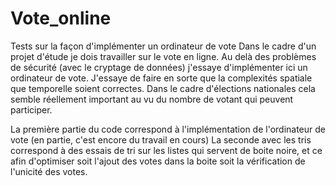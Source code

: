 # Vote_online
Tests sur la façon d'implémenter un ordinateur de vote
Dans le cadre d'un projet d'étude je dois travailler sur le vote en ligne. Au delà des problèmes de sécurité (avec le cryptage de données) j'essaye d'implémenter ici
un ordinateur de vote. J'essaye de faire en sorte que la complexités spatiale que temporelle soient correctes. Dans le cadre d'élections nationales cela semble
réellement important au vu du nombre de votant qui peuvent participer.

La première partie du code correspond à l'implémentation de l'ordinateur de vote (en partie, c'est encore du travail en cours)
La seconde avec les tris correspond à des essais de tri sur les listes qui servent de boite noire, et ce afin d'optimiser soit l'ajout des votes dans la boite 
soit la vérification de l'unicité des votes.
